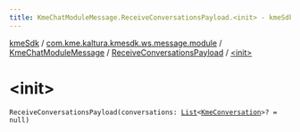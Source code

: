 ```yaml
---
title: KmeChatModuleMessage.ReceiveConversationsPayload.<init> - kmeSdk
---
```


[kmeSdk](../../../index.html) / [com.kme.kaltura.kmesdk.ws.message.module](../../index.html) / [KmeChatModuleMessage](../index.html) / [ReceiveConversationsPayload](index.html) / [&lt;init&gt;](./-init-.html)

# &lt;init&gt;

`ReceiveConversationsPayload(conversations: `[`List`](https://kotlinlang.org/api/latest/jvm/stdlib/kotlin.collections/-list/index.html)`<`[`KmeConversation`](../../../com.kme.kaltura.kmesdk.ws.message.chat/-kme-conversation/index.html)`>? = null)`